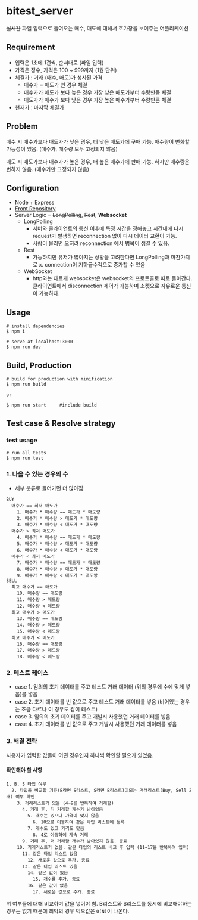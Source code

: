 # bitest_server

~~실시간~~ 파일 입력으로 들어오는 매수, 매도에 대해서 호가창을 보여주는 어플리케이션

## Requirement

- 입력은 1초에 1건씩, 순서대로 (파일 입력)
- 가격은 정수, 가격은 100 ~ 999까지 (1원 단위)
- 체결가 : 거래 (매수, 매도)가 성사된 가격
  - 매수가 = 매도가 인 경우 체결
  - 매수가가 매도가 보다 높은 경우 가장 낮은 매도가부터 수량만큼 체결
  - 매도가가 매수가 보다 낮은 경우 가장 높은 매수가부터 수량만큼 체결
- 현재가 : 마지막 체결가

## Problem

매수 시 매수가보다 매도가가 낮은 경우, 더 낮은 매도가에 구매 가능.
매수량이 변화할 가능성이 있음. (매수가, 매수량 모두 고정되지 않음)

매도 시 매도가보다 매수가가 높은 경우, 더 높은 매수가에 판매 가능.
하지만 매수량은 변하지 않음. (매수가만 고정되지 않음)

## Configuration

- Node + Express
- [Front Repository](https://github.com/jicjjang/bitest_front)
- Server Logic = ~~LongPolling~~, ~~Rest~~, **Websocket**
  - LongPolling
    - 서버와 클라이언트의 통신 이후에 특정 시간을 정해놓고 시간내에 다시 request가 발생하면 reconnection 없이 다시 데이터 교환이 가능.
    - 사람이 몰리면 오히려 reconnection 에서 병목이 생길 수 있음.
  - Rest
    - 가능하지만 유저가 많아지는 상황을 고려한다면 LongPolling과 마찬가지로 x. connection이 기하급수적으로 증가할 수 있음
  - WebSocket
    - http와는 다르게 websocket은 websocket의 프로토콜로 따로 돌아간다. 클라이언트에서 disconnection 제어가 가능하며 소켓으로 자유로운 통신이 가능하다.

## Usage

~~~shell
# install dependencies
$ npm i

# serve at localhost:3000
$ npm run dev
~~~

## Build, Production

~~~shell
# build for production with minification
$ npm run build

or

$ npm run start     #include build
~~~

## Test case & Resolve strategy

### test usage

~~~shell
# run all tests
$ npm run test
~~~

### 1. 나올 수 있는 경우의 수

- 세부 분류로 들어가면 더 많아짐

```
BUY
  매수가 == 최저 매도가
    1. 매수가 * 매수량 == 매도가 * 매도량
    2. 매수가 * 매수량 > 매도가 * 매도량
    3. 매수가 * 매수량 < 매도가 * 매도량
  매수가 > 최저 매도가
    4. 매수가 * 매수량 == 매도가 * 매도량
    5. 매수가 * 매수량 > 매도가 * 매도량
    6. 매수가 * 매수량 < 매도가 * 매도량
  매수가 < 최저 매도가
    7. 매수가 * 매수량 == 매도가 * 매도량
    8. 매수가 * 매수량 > 매도가 * 매도량
    9. 매수가 * 매수량 < 매도가 * 매도량
SELL
  최고 매수가 == 매도가
    10. 매수량 == 매도량
    11. 매수량 > 매도량
    12. 매수량 < 매도량
  최고 매수가 > 매도가
    13. 매수량 == 매도량
    14. 매수량 > 매도량
    15. 매수량 < 매도량
  최고 매수가 < 매도가
    16. 매수량 == 매도량
    17. 매수량 > 매도량
    18. 매수량 < 매도량
```

### 2. 테스트 케이스

- case 1. 임의의 초기 데이터를 주고 테스트 거래 데이터 (위의 경우에 수에 맞게 넣음)를 넣음
- case 2. 초기 데이터를 빈 값으로 주고 테스트 거래 데이터를 넣음 (비어있는 경우는 조금 다르나 이 경우도 같이 테스트)
- case 3. 임의의 초기 데이터를 주고 개발시 사용했던 거래 데이터를 넣음
- case 4. 초기 데이터를 빈 값으로 주고 개발시 사용했던 거래 데이터를 넣음

### 3. 해결 전략

사용자가 입력한 값들이 어떤 경우인지 하나씩 확인할 필요가 있었음.

#### 확인해야 할 사항

```
1. B, S 타입 여부
  2. 타입을 비교할 기준(B라면 S리스트, S라면 B리스트)이되는 거래리스트(Buy, Sell 2개) 여부 확인
    3. 거래리스트가 있음 (4~9를 반복하여 거래함)
      4. 거래 후, 더 거래할 개수가 남아있음
        5. 개수는 있으나 가격이 맞지 않음
          6. 10으로 이동하여 같은 타입 리스트에 등록
        7. 개수도 있고 가격도 맞음
          8. 4로 이동하여 계속 거래
      9. 거래 후, 더 거래할 개수가 남아있지 않음. 종료
    10. 거래리스트가 없음. 같은 타입의 리스트 비교 후 입력 (11~17을 반복하여 입력)
      11. 같은 타입 리스트 없음
        12. 새로운 값으로 추가. 종료
      13. 같은 타입 리스트 있음
        14. 같은 값이 있음
          15. 개수를 추가. 종료
        16. 같은 값이 없음
          17. 새로운 값으로 추가. 종료
```

위 여부들에 대해 비교하며 값을 넣어야 함. B리스트와 S리스트를 동시에 비교해야하는 경우는 없기 때문에
최악의 경우 빅오값은 `O(N)`이 나온다.
